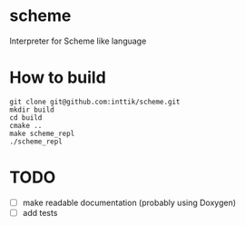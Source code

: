 # scheme
Interpreter for Scheme like language

# How to build

```
git clone git@github.com:inttik/scheme.git
mkdir build
cd build
cmake ..
make scheme_repl
./scheme_repl
```

# TODO
- [ ] make readable documentation (probably using Doxygen)
- [ ] add tests
